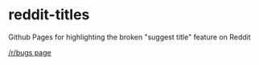 # reddit-titles
Github Pages for highlighting the broken "suggest title" feature on Reddit

[/r/bugs page](https://www.reddit.com/r/bugs/comments/4wdecq/suggested_titles_on_the_submit_page_are_not/)
